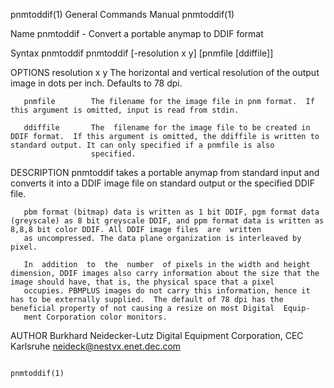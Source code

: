 pnmtoddif(1)                                                                             General Commands Manual                                                                             pnmtoddif(1)

Name
       pnmtoddif - Convert a portable anymap to DDIF format

Syntax
       pnmtoddif pnmtoddif [-resolution x y] [pnmfile [ddiffile]]

OPTIONS
       resolution x y The horizontal and vertical resolution of the output image in dots per inch. Defaults to 78 dpi.

       pnmfile        The filename for the image file in pnm format.  If this argument is omitted, input is read from stdin.

       ddiffile       The  filename for the image file to be created in DDIF format.  If this argument is omitted, the ddiffile is written to standard output. It can only specified if a pnmfile is also
                      specified.

DESCRIPTION
       pnmtoddif takes a portable anymap from standard input and converts it into a DDIF image file on standard output or the specified DDIF file.

       pbm format (bitmap) data is written as 1 bit DDIF, pgm format data (greyscale) as 8 bit greyscale DDIF, and ppm format data is written as 8,8,8 bit color DDIF. All DDIF image files  are  written
       as uncompressed. The data plane organization is interleaved by pixel.

       In  addition  to  the  number  of pixels in the width and height dimension, DDIF images also carry information about the size that the image should have, that is, the physical space that a pixel
       occupies. PBMPLUS images do not carry this information, hence it has to be externally supplied.  The default of 78 dpi has the beneficial property of not causing a resize on most Digital  Equip‐
       ment Corporation color monitors.

AUTHOR
       Burkhard Neidecker-Lutz
       Digital Equipment Corporation, CEC Karlsruhe
       neideck@nestvx.enet.dec.com

                                                                                                                                                                                             pnmtoddif(1)
